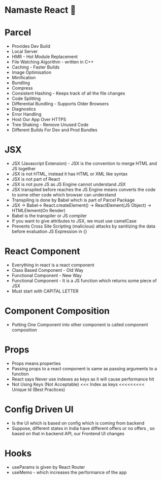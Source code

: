 # Namaste React 🚀

# Parcel

- Provides Dev Build
- Local Server
- HMR - Hot Module Replacement
- File Watching Algorithm - written in C++
- Caching - Faster Builds
- Image Optimisation
- Minification
- Bundling
- Compress
- Consistent Hashing - Keeps track of all the file changes
- Code Splitting
- Differential Bundling - Supports Older Browsers
- Diagnostics
- Error Handling
- Host Our App Over HTTPS
- Tree Shaking - Remove Unused Code
- Different Builds For Dev and Prod Bundles

# JSX

- JSX (Javascript Extension) - JSX is the convention to merge HTML and JS together
- JSX is not HTML, instead it has HTML or XML like syntax
- JSX is not part of React
- JSX is not pure JS as JS Engine cannot understand JSX
- JSX transpiled before reaches the JS Engine means converts the code to some other code
  which browser can understand
- Transpiling is done by Babel which is part of Parcel Package
- JSX -> Babel-> React.createElement() -> ReactElement(JS Object) -> HTMLElement(On Render)
- Babel is the transpiler or JS compiler
- If you want to give attributes to JSX, we must use camelCase
- Prevents Cross Site Scripting (malicious) attacks by sanitizing the data before evaluation JS Expression in {}

# React Component

- Everything in react is a react component
- Class Based Component - Old Way
- Functional Component - New Way
- Functional Component - It is a JS function which returns some piece of JSX
- Must start with CAPITAL LETTER

# Component Composition

- Putting One Component into other component is called component composition

# Props

- Props means properties
- Passing props to a react component is same as passing arguments to a function
- React says Never use indexes as keys as it will cause performance hit
- Not Using Keys (Not Acceptable) <<< Index as keys <<<<<<<<< Unique Id (Best Practices)

# Config Driven UI

- Is the UI which is based on config which is coming from backend
- Suppose, different states in India have different offers or no offers , so based on that
  in backend API, our Frontend UI changes

# Hooks

- useParams is given by React Router
- useMemo - which increases the performance of the app
